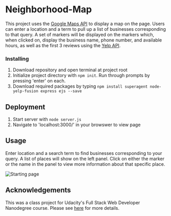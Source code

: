 # Neighborhood-Map
This project uses the [Google Maps API](https://developers.google.com/maps/documentation/javascript/tutorial) to display a map on the page. Users can enter a location and a term to pull up a list of businesses corresponding to that query. A set of markers will be displayed on the markers which, when clicked on, display the business name, phone number, and available hours, as well as the first 3 reviews using the [Yelp API](https://www.yelp.com/developers/documentation/v3). 


### Installing
1. Download repository and open terminal at project root
2. Initialize project directory with `npm init`. Run through prompts by pressing 'enter' on each.
3. Download required packages by typing `npm install superagent node-yelp-fusion express ejs --save`


## Deployment
1. Start server with `node server.js`
2. Navigate to 'localhost:3000/' in your browswer to view page

## Usage
Enter location and a search term to find businesses corresponding to your query. A list of places will show on the left panel. Click on either the marker or the name in the panel to view more information about that specific place.

![Starting page](https://ibb.co/gq5zvF)

## Acknowledgements
This was a class project for Udacity's Full Stack Web Developer Nanodegree course. Please see [here](https://www.udacity.com/) for more details. 





